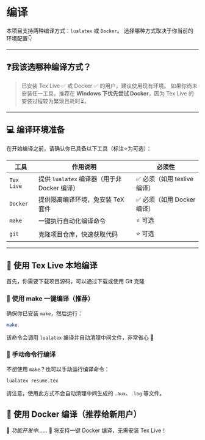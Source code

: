 # 编译

本项目支持两种编译方式：`lualatex` 或 `Docker`。
选择哪种方式取决于你当前的环境配置👇

---

## ❓我该选哪种编译方式？

> 已安装 Tex Live ✅ 或 Docker ✅ 的用户，建议使用现有环境。
> 如果你尚未安装任一工具，推荐在 **Windows 下优先尝试 Docker**，因为 Tex Live 的安装过程较为繁琐且耗时⏳。

---

## 💻 编译环境准备

在开始编译之前，请确认你已具备以下工具（标注⭐为可选）：

| 工具         | 作用说明                             | 必须性                 |
| ---------- | -------------------------------- | ------------------- |
| `Tex Live` | 提供 `lualatex` 编译器（用于非 Docker 编译） | ✅ 必须（如用 texlive 编译） |
| `Docker`   | 提供隔离编译环境，免安装 TeX 套件              | ✅ 必须（如用 Docker 编译）  |
| `make`     | 一键执行自动化编译命令                      | ⭐ 可选                |
| `git`      | 克隆项目仓库，快速获取代码                    | ⭐ 可选                |

---

## 🔧 使用 Tex Live 本地编译

首先，你需要下载项目源码，可以通过下载或使用 Git 克隆

### 🧰 使用 make 一键编译（推荐）

确保你已安装 `make`，然后运行：

```bash
make
```

该命令会调用 `lualatex` 编译并自动清理中间文件，非常省心 🧹


### 💬 手动命令行编译

不想使用 `make`？也可以手动运行编译命令：

```bash
lualatex resume.tex
```

请注意，使用此方式不会自动清理中间生成的 `.aux`、`.log` 等文件。


## 🐳 使用 Docker 编译（推荐给新用户）

🚧 *功能开发中……* 🚧
将支持一键 Docker 编译，无需安装 Tex Live！


